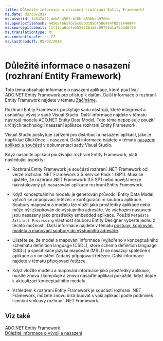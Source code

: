```yaml
---
title: Důležité informace o nasazení (rozhraní Entity Framework)
ms.date: 03/30/2017
ms.assetid: 3a847a22-4eb8-4565-b18b-453bbca070db
ms.openlocfilehash: 4456a466a7b76c68b3185bf586494f8591440844
ms.sourcegitcommit: 11f11ca6cefe555972b3a5c99729d1a7523d8f50
ms.translationtype: MT
ms.contentlocale: cs-CZ
ms.lasthandoff: 05/03/2018
---
```

# <a name="deployment-considerations-entity-framework"></a>Důležité informace o nasazení (rozhraní Entity Framework)
Toto téma obsahuje informace o nasazení aplikace, které používají ADO.NET Entity Framework pro přístup k datům. Další informace o rozhraní Entity Framework najdete v tématu [Začínáme](../../../../../docs/framework/data/adonet/ef/getting-started.md).  
  
 Rozhraní Entity Framework poskytuje sadu nástrojů, které integrovat a usnadňují vývoj v sadě Visual Studio. Další informace najdete v tématu [nástrojů modelu ADO.NET Entity Data Model](http://msdn.microsoft.com/library/91076853-0881-421b-837a-f582f36be527). Toto téma nepopisuje použití určitých technologií nasazení aplikace rozhraní Entity Framework.  
  
 Visual Studio poskytuje zařízení pro distribuci a nasazení aplikací, jako je například ClickOnce – nasazení. Další informace najdete v tématu [nasazení aplikací a součástí](/visualstudio/deployment/deploying-applications-services-and-components) v dokumentaci sady Visual Studio.  
  
 Když nasadíte aplikaci používající rozhraní Entity Framework, platí následující aspekty:  
  
-   Rozhraní Entity Framework je součástí rozhraní .NET Framework od verze rozhraní .NET Framework 3.5 Service Pack 1 (SP1). Musí se ujistěte, že rozhraní .NET Framework 3.5 SP1 nebo novější verze nainstalovaný při nasazování aplikace rozhraní Entity Framework.  
  
-   Když konceptuálního modelu je generován průvodci Entity Data Model, vytvoří se připojovací řetězec v konfiguračním souboru aplikace. Soubory mapování a modelu lze vložit jako prostředky aplikace nebo může být zkopírován do výstupního adresáře. Ve výchozím nastavení jsou nasazeny jako prostředky embedded aplikace. Použití `Metadata Artifact Processing` vlastnost souboru Entity Designer vyberte jednu z těchto možností. Další informace najdete v tématu [postupy: kopírování modelu a mapování soubory do výstupního adresáře](http://msdn.microsoft.com/library/e2c9820f-1705-457e-9fdb-8b289f3179b4).  
  
-   Ujistěte se, že model a mapování informace (vyjádřeno v konceptuálního schématu definition language (CSDL), store schema definition language (SSDL) a specifikace jazyka mapování (MSL)) se nasazují společně s aplikace a v umístění Zadaný připojovací řetězec. Další informace najdete v tématu [připojovací řetězce](../../../../../docs/framework/data/adonet/ef/connection-strings.md).  
  
-   Když vložíte modelu a mapování informace jako prostředky aplikace, musíte znovu zkompiluje a znovu nasaďte aplikaci pokaždé, když dojde k aktualizaci konceptuálního modelu.  
  
-   Vzhledem k rozhraní Entity Framework je součástí rozhraní .NET Framework, můžete znovu distribuovat s vaší aplikací podle podmínek licenční smlouvy rozhraní .NET Framework.  
  
## <a name="see-also"></a>Viz také  
 [ADO.NET Entity Framework](../../../../../docs/framework/data/adonet/ef/index.md)  
 [Důležité informace o vývoji a nasazení](../../../../../docs/framework/data/adonet/ef/development-and-deployment-considerations.md)
